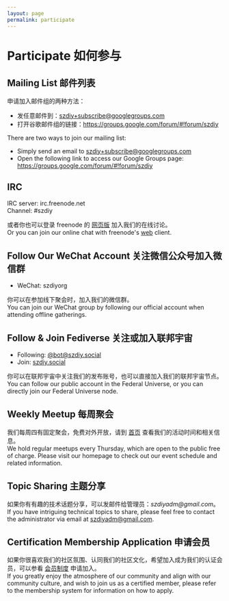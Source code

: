 ```yaml
---
layout: page
permalink: participate
---
```


# Participate 如何参与

## Mailing List 邮件列表

申请加入邮件组的两种方法：

* 发任意邮件到：szdiy+subscribe@googlegroups.com
* 打开谷歌邮件组的链接：<https://groups.google.com/forum/#!forum/szdiy>

There are two ways to join our mailing list:
* Simply send an email to szdiy+subscribe@googlegroups.com
* Open the following link to access our Google Groups page: https://groups.google.com/forum/#!forum/szdiy

## IRC

IRC server: irc.freenode.net  
Channel: #szdiy

或者你也可以登录 freenode 的 [网页版](https://webchat.freenode.net/?channels=szdiy) 加入我们的在线讨论。  
Or you can join our online chat with freenode's [web](https://webchat.freenode.net/?channels=szdiy) client.

## Follow Our WeChat Account 关注微信公众号加入微信群

* WeChat: szdiyorg

你可以在参加线下聚会时，加入我们的微信群。  
You can join our WeChat group by following our official account when attending offline gatherings.

## Follow & Join Fediverse 关注或加入联邦宇宙

* Following: [@bot@szdiy.social](https://szdiy.social/@bot)
* Join: [szdiy.social](https://szdiy.social/)

你可以在联邦宇宙中关注我们的发布账号，也可以直接加入我们的联邦宇宙节点。  
You can follow our public account in the Federal Universe, or you can directly join our Federal Universe node.

## Weekly Meetup 每周聚会

我们每周四有固定聚会，免费对外开放，请到 [首页](/) 查看我们的活动时间和相关信息。  
We hold regular meetups every Thursday, which are open to the public free of charge. Please visit our homepage to check out our event schedule and related information.

## Topic Sharing 主题分享

如果你有有趣的技术话题分享，可以发邮件给管理员：_szdiyadm@gmail.com_。  
If you have intriguing technical topics to share, please feel free to contact the administrator via email at szdiyadm@gmail.com.

## Certification Membership Application 申请会员

如果你很喜欢我们的社区氛围、认同我们的社区文化，希望加入成为我们的认证会员，可以参看 [会员制度](/membership) 申请加入。  
If you greatly enjoy the atmosphere of our community and align with our community culture, and wish to join us as a certified member, please refer to the membership system for information on how to apply.
